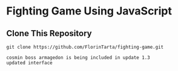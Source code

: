 # Fighting Game Using JavaScript

## Clone This Repository

```
git clone https://github.com/FlorinTarta/fighting-game.git

cosmin boss armagedon is being included in update 1.3
updated interface



```

